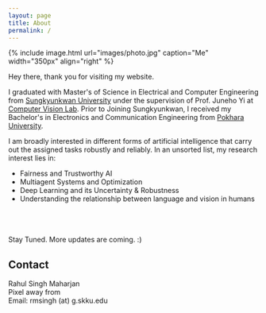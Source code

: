 ```yaml
---
layout: page
title: About
permalink: /
---
```


{% include image.html url="images/photo.jpg" caption="Me" width="350px" align="right" %}

Hey there, thank you for visiting my website. <br/>

I graduated with Master's of Science in Electrical and Computer Engineering from [Sungkyunkwan University] under the supervision of Prof. Juneho Yi at [Computer Vision Lab].  Prior to Joining Sungkyunkwan, I received my Bachelor's in Electronics and Communication Engineering from [Pokhara University].<br/>

I am broadly interested in different forms of artificial intelligence that carry out the assigned tasks robustly and reliably. In an unsorted list, my research interest lies in:
* Fairness and Trustworthy AI
* Multiagent Systems and Optimization
* Deep Learning and its Uncertainty & Robustness
* Understanding the relationship between language and vision in humans

<br/>
<br/>
<br/>
Stay Tuned. More updates are coming. :)

## Contact

Rahul Singh Maharjan <br />
Pixel away from <br />
Email: rmsingh (at) g.skku.edu


[Sungkyunkwan University]: https://www.skku.edu/eng/
[Pokhara University]: https://pu.edu.np/
[Computer Vision Lab]: http://vision.skku.ac.kr/

